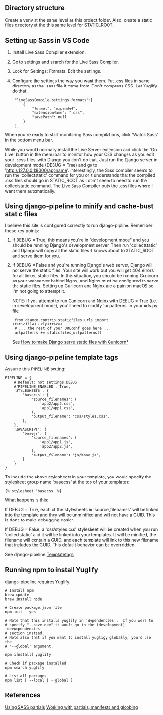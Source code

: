 

## Directory structure

Create a venv at the same level as this project folder. Also, create a static
files directory at the this same level for STATIC_ROOT.

## Setting up Sass in VS Code

1. Install Live Sass Compiler extension.
2. Go to settings and search for the Live Sass Compiler.
3. Look for Settings: Formats.  Edit the settings.
4. Configure the settings the way you want them.
    Put .css files in same directory as the .sass file it came from.
    Don't compress CSS.  Let Yuglify do that.

        "liveSassCompile.settings.formats":[
            {
                "format": "expanded",
                "extensionName": ".css",
                "savePath": null
            }
        ],

When you're ready to start monitoring Sass compilations, click 'Watch Sass' in the bottom menu bar.

While you would normally install the Live Server extension and click the 'Go Live' button in the menu bar to monitor how your CSS changes as you edit your .scss files, with Django you don't do that.  Just run the Django server in development mode (DEBUG = True) and go to 'http://127.0.0.1:8000/appname'.   Interestingly, the Sass compiler seems to run the 'collectstatic' command for you or it understands that the compiled .css files should go in STATIC_ROOT as I don't seem to need to run the collectstatic command.  The Live Sass Compiler puts the .css files where I want them automatically.

## Using django-pipeline to minify and cache-bust static files

I believe this site is configured correctly to run django-pipline.  Remember these key points:

1. If DEBUG = True, this means you're in "development mode" and you should be running Django's development server. Then run 'collectstatic' and Django will copy all the static files it knows about to STATIC_ROOT and serve them for you.

2. If DEBUG = False and you're running Django's web server, Django will not serve the static files. Your site will work but you will get 404 errors for all linked static files. In this situation, you should be running Gunicorn as your webserver behind Nginx, and Nginx must be configured to serve the static files. Setting up Gunicorn and Nginx are a pain on macOS so I'm not going to attempt it.

    NOTE: If you attempt to run Gunicorn and Nginx with DEBUG = True (i.e. in development mode), you'll need to modify 'urlpatterns' in your urls.py file:

        from django.contrib.staticfiles.urls import staticfiles_urlpatterns
        # ... the rest of your URLconf goes here ...
        urlpatterns += staticfiles_urlpatterns()

    See [How to make Django serve static files with Gunicorn?](https://stackoverflow.com/questions/12800862/how-to-make-django-serve-static-files-with-gunicorn)

## Using django-pipeline template tags

Assume this PIPELINE setting:

    PIPELINE = {
        # Default: not settings.DEBUG
        #'PIPELINE_ENABLED': True,
        'STYLESHEETS': {
            'basecss': {
                'source_filenames': (
                    'app2/app2.css',
                    'app1/app1.css',
                ),
                'output_filename': 'css/styles.css',
            },
        },
        'JAVASCRIPT': {
            'basejs': {
                'source_filenames': (
                    'app1/app1.js',
                    'app2/app2.js',
                ),
                'output_filename': 'js/base.js',
            }
        }
    }

To include the above stylesheets in your template, you would specify the stylesheet group name 'basecss' at the top of your templates:

    {% stylesheet 'basecss' %}

What happens is this:

If DEBUG = True, each of the stylesheets in 'source_filenames' will be linked into the template and they will be unminified and will not have a GUID.  This is done to make debugging easier.

If DEBUG = False, a 'css/styles.css' stylesheet will be created when you run 'collectstatic' and it will be linked into your templates.  It will be minified, the filename will contain a GUID, and each template will link to this new filename that includes the GUID.  This default behavior can be overrridden.

See django-pipeline [Templatetags](https://django-pipeline.readthedocs.io/en/latest/usage.html#templatetags)

## Running npm to install Yuglify

django-pipeline requires Yuglify.

    # Install npm
    brew update
    brew install node

    # Create package.json file
    npm init --yes

    # Note that this installs yuglify in 'dependencies'.  If you were to
    # specify "--save-dev" it would go in the (development) 'devDependencies'
    # section instead.
    # Note also that if you want to install yugligy globally, you'd use the
    # '--global' argument.

    npm i[nstall] yuglify

    # Check if package installed
    npm search yuglify

    # List all packages
    npm list [ --local | --global ]


## References

[Using SASS partials](https://dev.to/sarah_chima/using-sass-partials-7mh)
[Working with partials, manifests and globbing](https://anotheruiguy.gitbooks.io/sassintherealworld_book-i/aLittleUnderTheHood/partials.html)
